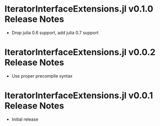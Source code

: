 # IteratorInterfaceExtensions.jl v0.1.0 Release Notes
* Drop julia 0.6 support, add julia 0.7 support

# IteratorInterfaceExtensions.jl v0.0.2 Release Notes
* Use proper precompile syntax

# IteratorInterfaceExtensions.jl v0.0.1 Release Notes
* Initial release
